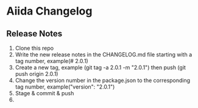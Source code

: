 # Aiida Changelog

## Release Notes

1) Clone this repo
2) Write the new release notes in the CHANGELOG.md file starting with a tag number, example(# 2.0.1)
3) Create a new tag, example (git tag -a 2.0.1 -m "2.0.1") then push (git push origin 2.0.1)
4) Change the version number in the package.json to the corresponding tag number, example("version": "2.0.1")
5) Stage & commit & push
6) 
